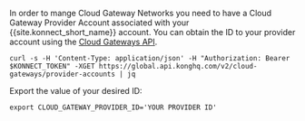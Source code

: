 In order to mange Cloud Gateway Networks you need to have a Cloud Gateway Provider Account associated with your {{site.konnect_short_name}} account. You can obtain the ID to your provider account using the [Cloud Gateways API](/api/konnect/cloud-gateways/#/operations/list-provider-accounts). 

```
curl -s -H 'Content-Type: application/json' -H "Authorization: Bearer $KONNECT_TOKEN" -XGET https://global.api.konghq.com/v2/cloud-gateways/provider-accounts | jq
```
Export the value of your desired ID: 

```
export CLOUD_GATEWAY_PROVIDER_ID='YOUR PROVIDER ID'
```
